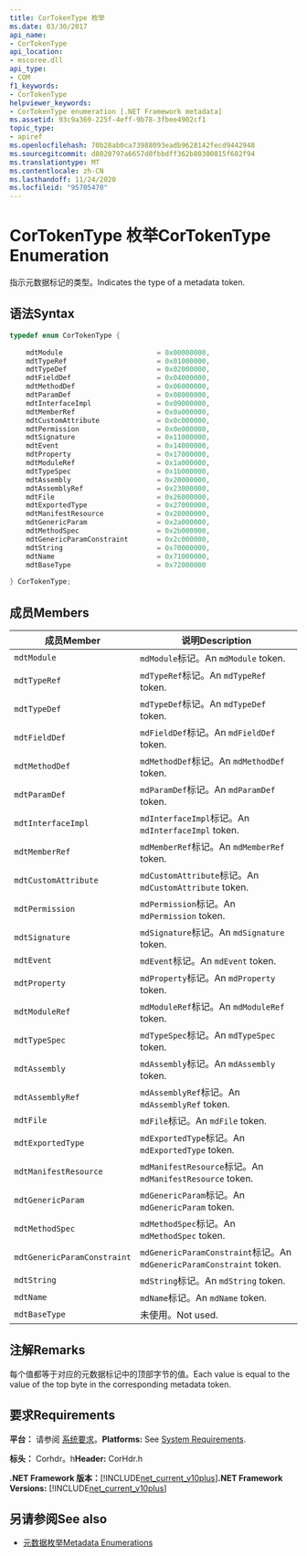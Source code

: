 ```yaml
---
title: CorTokenType 枚举
ms.date: 03/30/2017
api_name:
- CorTokenType
api_location:
- mscoree.dll
api_type:
- COM
f1_keywords:
- CorTokenType
helpviewer_keywords:
- CorTokenType enumeration [.NET Framework metadata]
ms.assetid: 93c9a369-225f-4eff-9b78-3fbee4902cf1
topic_type:
- apiref
ms.openlocfilehash: 70b28ab0ca73988093eadb9628142fecd9442948
ms.sourcegitcommit: d8020797a6657d0fbbdff362b80300815f682f94
ms.translationtype: MT
ms.contentlocale: zh-CN
ms.lasthandoff: 11/24/2020
ms.locfileid: "95705470"
---
```

# <a name="cortokentype-enumeration"></a><span data-ttu-id="b6cdb-102">CorTokenType 枚举</span><span class="sxs-lookup"><span data-stu-id="b6cdb-102">CorTokenType Enumeration</span></span>

<span data-ttu-id="b6cdb-103">指示元数据标记的类型。</span><span class="sxs-lookup"><span data-stu-id="b6cdb-103">Indicates the type of a metadata token.</span></span>  
  
## <a name="syntax"></a><span data-ttu-id="b6cdb-104">语法</span><span class="sxs-lookup"><span data-stu-id="b6cdb-104">Syntax</span></span>  
  
```cpp  
typedef enum CorTokenType {  
  
    mdtModule                       = 0x00000000,  
    mdtTypeRef                      = 0x01000000,  
    mdtTypeDef                      = 0x02000000,  
    mdtFieldDef                     = 0x04000000,  
    mdtMethodDef                    = 0x06000000,  
    mdtParamDef                     = 0x08000000,  
    mdtInterfaceImpl                = 0x09000000,  
    mdtMemberRef                    = 0x0a000000,  
    mdtCustomAttribute              = 0x0c000000,  
    mdtPermission                   = 0x0e000000,  
    mdtSignature                    = 0x11000000,  
    mdtEvent                        = 0x14000000,  
    mdtProperty                     = 0x17000000,  
    mdtModuleRef                    = 0x1a000000,  
    mdtTypeSpec                     = 0x1b000000,  
    mdtAssembly                     = 0x20000000,  
    mdtAssemblyRef                  = 0x23000000,  
    mdtFile                         = 0x26000000,  
    mdtExportedType                 = 0x27000000,  
    mdtManifestResource             = 0x28000000,  
    mdtGenericParam                 = 0x2a000000,  
    mdtMethodSpec                   = 0x2b000000,  
    mdtGenericParamConstraint       = 0x2c000000,  
    mdtString                       = 0x70000000,  
    mdtName                         = 0x71000000,  
    mdtBaseType                     = 0x72000000  
  
} CorTokenType;  
```  
  
## <a name="members"></a><span data-ttu-id="b6cdb-105">成员</span><span class="sxs-lookup"><span data-stu-id="b6cdb-105">Members</span></span>  
  
|<span data-ttu-id="b6cdb-106">成员</span><span class="sxs-lookup"><span data-stu-id="b6cdb-106">Member</span></span>|<span data-ttu-id="b6cdb-107">说明</span><span class="sxs-lookup"><span data-stu-id="b6cdb-107">Description</span></span>|  
|------------|-----------------|  
|`mdtModule`|<span data-ttu-id="b6cdb-108">`mdModule`标记。</span><span class="sxs-lookup"><span data-stu-id="b6cdb-108">An `mdModule` token.</span></span>|  
|`mdtTypeRef`|<span data-ttu-id="b6cdb-109">`mdTypeRef`标记。</span><span class="sxs-lookup"><span data-stu-id="b6cdb-109">An `mdTypeRef` token.</span></span>|  
|`mdtTypeDef`|<span data-ttu-id="b6cdb-110">`mdTypeDef`标记。</span><span class="sxs-lookup"><span data-stu-id="b6cdb-110">An `mdTypeDef` token.</span></span>|  
|`mdtFieldDef`|<span data-ttu-id="b6cdb-111">`mdFieldDef`标记。</span><span class="sxs-lookup"><span data-stu-id="b6cdb-111">An `mdFieldDef` token.</span></span>|  
|`mdtMethodDef`|<span data-ttu-id="b6cdb-112">`mdMethodDef`标记。</span><span class="sxs-lookup"><span data-stu-id="b6cdb-112">An `mdMethodDef` token.</span></span>|  
|`mdtParamDef`|<span data-ttu-id="b6cdb-113">`mdParamDef`标记。</span><span class="sxs-lookup"><span data-stu-id="b6cdb-113">An `mdParamDef` token.</span></span>|  
|`mdtInterfaceImpl`|<span data-ttu-id="b6cdb-114">`mdInterfaceImpl`标记。</span><span class="sxs-lookup"><span data-stu-id="b6cdb-114">An `mdInterfaceImpl` token.</span></span>|  
|`mdtMemberRef`|<span data-ttu-id="b6cdb-115">`mdMemberRef`标记。</span><span class="sxs-lookup"><span data-stu-id="b6cdb-115">An `mdMemberRef` token.</span></span>|  
|`mdtCustomAttribute`|<span data-ttu-id="b6cdb-116">`mdCustomAttribute`标记。</span><span class="sxs-lookup"><span data-stu-id="b6cdb-116">An `mdCustomAttribute` token.</span></span>|  
|`mdtPermission`|<span data-ttu-id="b6cdb-117">`mdPermission`标记。</span><span class="sxs-lookup"><span data-stu-id="b6cdb-117">An `mdPermission` token.</span></span>|  
|`mdtSignature`|<span data-ttu-id="b6cdb-118">`mdSignature`标记。</span><span class="sxs-lookup"><span data-stu-id="b6cdb-118">An `mdSignature` token.</span></span>|  
|`mdtEvent`|<span data-ttu-id="b6cdb-119">`mdEvent`标记。</span><span class="sxs-lookup"><span data-stu-id="b6cdb-119">An `mdEvent` token.</span></span>|  
|`mdtProperty`|<span data-ttu-id="b6cdb-120">`mdProperty`标记。</span><span class="sxs-lookup"><span data-stu-id="b6cdb-120">An `mdProperty` token.</span></span>|  
|`mdtModuleRef`|<span data-ttu-id="b6cdb-121">`mdModuleRef`标记。</span><span class="sxs-lookup"><span data-stu-id="b6cdb-121">An `mdModuleRef` token.</span></span>|  
|`mdtTypeSpec`|<span data-ttu-id="b6cdb-122">`mdTypeSpec`标记。</span><span class="sxs-lookup"><span data-stu-id="b6cdb-122">An `mdTypeSpec` token.</span></span>|  
|`mdtAssembly`|<span data-ttu-id="b6cdb-123">`mdAssembly`标记。</span><span class="sxs-lookup"><span data-stu-id="b6cdb-123">An `mdAssembly` token.</span></span>|  
|`mdtAssemblyRef`|<span data-ttu-id="b6cdb-124">`mdAssemblyRef`标记。</span><span class="sxs-lookup"><span data-stu-id="b6cdb-124">An `mdAssemblyRef` token.</span></span>|  
|`mdtFile`|<span data-ttu-id="b6cdb-125">`mdFile`标记。</span><span class="sxs-lookup"><span data-stu-id="b6cdb-125">An `mdFile` token.</span></span>|  
|`mdtExportedType`|<span data-ttu-id="b6cdb-126">`mdExportedType`标记。</span><span class="sxs-lookup"><span data-stu-id="b6cdb-126">An `mdExportedType` token.</span></span>|  
|`mdtManifestResource`|<span data-ttu-id="b6cdb-127">`mdManifestResource`标记。</span><span class="sxs-lookup"><span data-stu-id="b6cdb-127">An `mdManifestResource` token.</span></span>|  
|`mdtGenericParam`|<span data-ttu-id="b6cdb-128">`mdGenericParam`标记。</span><span class="sxs-lookup"><span data-stu-id="b6cdb-128">An `mdGenericParam` token.</span></span>|  
|`mdtMethodSpec`|<span data-ttu-id="b6cdb-129">`mdMethodSpec`标记。</span><span class="sxs-lookup"><span data-stu-id="b6cdb-129">An `mdMethodSpec` token.</span></span>|  
|`mdtGenericParamConstraint`|<span data-ttu-id="b6cdb-130">`mdGenericParamConstraint`标记。</span><span class="sxs-lookup"><span data-stu-id="b6cdb-130">An `mdGenericParamConstraint` token.</span></span>|  
|`mdtString`|<span data-ttu-id="b6cdb-131">`mdString`标记。</span><span class="sxs-lookup"><span data-stu-id="b6cdb-131">An `mdString` token.</span></span>|  
|`mdtName`|<span data-ttu-id="b6cdb-132">`mdName`标记。</span><span class="sxs-lookup"><span data-stu-id="b6cdb-132">An `mdName` token.</span></span>|  
|`mdtBaseType`|<span data-ttu-id="b6cdb-133">未使用。</span><span class="sxs-lookup"><span data-stu-id="b6cdb-133">Not used.</span></span>|  
  
## <a name="remarks"></a><span data-ttu-id="b6cdb-134">注解</span><span class="sxs-lookup"><span data-stu-id="b6cdb-134">Remarks</span></span>  

 <span data-ttu-id="b6cdb-135">每个值都等于对应的元数据标记中的顶部字节的值。</span><span class="sxs-lookup"><span data-stu-id="b6cdb-135">Each value is equal to the value of the top byte in the corresponding metadata token.</span></span>  
  
## <a name="requirements"></a><span data-ttu-id="b6cdb-136">要求</span><span class="sxs-lookup"><span data-stu-id="b6cdb-136">Requirements</span></span>  

 <span data-ttu-id="b6cdb-137">**平台：** 请参阅 [系统要求](../../get-started/system-requirements.md)。</span><span class="sxs-lookup"><span data-stu-id="b6cdb-137">**Platforms:** See [System Requirements](../../get-started/system-requirements.md).</span></span>  
  
 <span data-ttu-id="b6cdb-138">**标头：** Corhdr。h</span><span class="sxs-lookup"><span data-stu-id="b6cdb-138">**Header:** CorHdr.h</span></span>  
  
 <span data-ttu-id="b6cdb-139">**.NET Framework 版本：**[!INCLUDE[net_current_v10plus](../../../../includes/net-current-v10plus-md.md)]</span><span class="sxs-lookup"><span data-stu-id="b6cdb-139">**.NET Framework Versions:** [!INCLUDE[net_current_v10plus](../../../../includes/net-current-v10plus-md.md)]</span></span>  
  
## <a name="see-also"></a><span data-ttu-id="b6cdb-140">另请参阅</span><span class="sxs-lookup"><span data-stu-id="b6cdb-140">See also</span></span>

- [<span data-ttu-id="b6cdb-141">元数据枚举</span><span class="sxs-lookup"><span data-stu-id="b6cdb-141">Metadata Enumerations</span></span>](metadata-enumerations.md)
